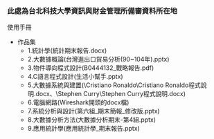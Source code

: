 ### 此處為台北科技大學資訊與財金管理所備審資料所在地
使用手冊
- 作品集
  - 1.統計學(統計期末報告.docx)
  - 2.大數據概論(台灣進出口貿易分析(90~104年).pptx)
  - 3.物件導向程式設計(B0444132_戰略報告.pdf)
  - 4.C語言程式設計(生活小幫手.pptx)
  - 5.大數據系統與建置(\Cristiano Ronaldo\Cristiano Ronaldo程式說明.docx、\Stephen Curry\Stephen Curry程式說明.docx)
  - 6.電腦網路(Wireshark開頭的docx檔)
  - 7.系統分析與設計(第六組_期末簡報_修改版.pptx)
  - 8.大數據分析方法(大數據分析期末-第4組.pptx)
  - 9.應用統計學(應用統計學_期末報告.pptx)
